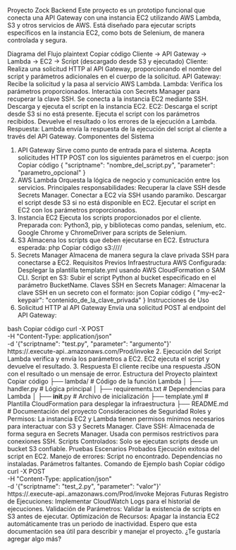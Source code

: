 Proyecto Zock Backend
Este proyecto es un prototipo funcional que conecta una API Gateway con una instancia EC2 utilizando AWS Lambda, S3 y otros servicios de AWS. Está diseñado para ejecutar scripts específicos en la instancia EC2, como bots de Selenium, de manera controlada y segura.

Diagrama del Flujo
plaintext
Copiar código
Cliente -> API Gateway -> Lambda -> EC2 -> Script (descargado desde S3 y ejecutado)
Cliente: Realiza una solicitud HTTP al API Gateway, proporcionando el nombre del script y parámetros adicionales en el cuerpo de la solicitud.
API Gateway: Recibe la solicitud y la pasa al servicio AWS Lambda.
Lambda:
Verifica los parámetros proporcionados.
Interactúa con Secrets Manager para recuperar la clave SSH.
Se conecta a la instancia EC2 mediante SSH.
Descarga y ejecuta el script en la instancia EC2.
EC2:
Descarga el script desde S3 si no está presente.
Ejecuta el script con los parámetros recibidos.
Devuelve el resultado o los errores de la ejecución a Lambda.
Respuesta: Lambda envía la respuesta de la ejecución del script al cliente a través del API Gateway.
Componentes del Sistema
1. API Gateway
Sirve como punto de entrada para el sistema.
Acepta solicitudes HTTP POST con los siguientes parámetros en el cuerpo:
json
Copiar código
{
  "scriptname": "nombre_del_script.py",
  "parameter": "parametro_opcional"
}
2. AWS Lambda
Orquesta la lógica de negocio y comunicación entre los servicios.
Principales responsabilidades:
Recuperar la clave SSH desde Secrets Manager.
Conectar a EC2 vía SSH usando paramiko.
Descargar el script desde S3 si no está disponible en EC2.
Ejecutar el script en EC2 con los parámetros proporcionados.
3. Instancia EC2
Ejecuta los scripts proporcionados por el cliente.
Preparada con:
Python3, pip, y bibliotecas como pandas, selenium, etc.
Google Chrome y ChromeDriver para scripts de Selenium.
4. S3
Almacena los scripts que deben ejecutarse en EC2.
Estructura esperada:
php
Copiar código
s3://<BucketName>/<ScriptFolder>/<ScriptName>
5. Secrets Manager
Almacena de manera segura la clave privada SSH para conectarse a EC2.
Requisitos Previos
Infraestructura AWS Configurada:
Desplegar la plantilla template.yml usando AWS CloudFormation o SAM CLI.
Script en S3:
Subir el script Python al bucket especificado en el parámetro BucketName.
Claves SSH en Secrets Manager:
Almacenar la clave SSH en un secreto con el formato:
json
Copiar código
{
  "my-ec2-keypair": "contenido_de_la_clave_privada"
}
Instrucciones de Uso
1. Solicitud HTTP al API Gateway
Envía una solicitud POST al endpoint del API Gateway:

bash
Copiar código
curl -X POST \
  -H "Content-Type: application/json" \
  -d '{"scriptname": "test.py", "parameter": "argumento"}' \
  https://<api-id>.execute-api.<region>.amazonaws.com/Prod/invoke
2. Ejecución del Script
Lambda verifica y envía los parámetros a EC2.
EC2 ejecuta el script y devuelve el resultado.
3. Respuesta
El cliente recibe una respuesta JSON con el resultado o un mensaje de error.
Estructura del Proyecto
plaintext
Copiar código
├── lambda/                # Código de la función Lambda
│   ├── handler.py         # Lógica principal
│   ├── requirements.txt   # Dependencias para Lambda
│   ├── __init__.py        # Archivo de inicialización
├── template.yml           # Plantilla CloudFormation para desplegar la infraestructura
├── README.md              # Documentación del proyecto
Consideraciones de Seguridad
Roles y Permisos:
La instancia EC2 y Lambda tienen permisos mínimos necesarios para interactuar con S3 y Secrets Manager.
Clave SSH:
Almacenada de forma segura en Secrets Manager.
Usada con permisos restrictivos para conexiones SSH.
Scripts Controlados:
Solo se ejecutan scripts desde un bucket S3 confiable.
Pruebas
Escenarios Probados
Ejecución exitosa del script en EC2.
Manejo de errores:
Script no encontrado.
Dependencias no instaladas.
Parámetros faltantes.
Comando de Ejemplo
bash
Copiar código
curl -X POST \
  -H "Content-Type: application/json" \
  -d '{"scriptname": "test_2.py", "parameter": "valor"}' \
  https://<api-id>.execute-api.<region>.amazonaws.com/Prod/invoke
Mejoras Futuras
Registro de Ejecuciones:
Implementar CloudWatch Logs para el historial de ejecuciones.
Validación de Parámetros:
Validar la existencia de scripts en S3 antes de ejecutar.
Optimización de Recursos:
Apagar la instancia EC2 automáticamente tras un periodo de inactividad.
Espero que esta documentación sea útil para describir y manejar el proyecto. ¿Te gustaría agregar algo más?






